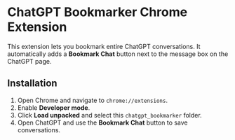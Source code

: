 # ChatGPT Bookmarker Chrome Extension

This extension lets you bookmark entire ChatGPT conversations. It automatically
adds a **Bookmark Chat** button next to the message box on the ChatGPT page.

## Installation
1. Open Chrome and navigate to `chrome://extensions`.
2. Enable **Developer mode**.
3. Click **Load unpacked** and select this `chatgpt_bookmarker` folder.
4. Open ChatGPT and use the **Bookmark Chat** button to save conversations.
